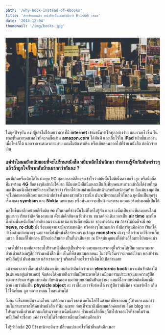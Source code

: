 ```yaml
---
path: '/why-book-instead-of-ebooks'
title: 'สำหรับผมแล้ว หนังสือเป็นเล่มยังดีกว่า E-book เสมอ'
date: '2018-12-04'
thumbnail: '/img/books.jpg'
---
```


![Image of books](/img/books.jpg)

ในยุคปัจจุบัน คงปฏิเสธไม่ได้เลยว่าการที่มี **internet** เข้ามานั้นทำให้ทุกอย่างง่าย และรวดเร็วขึ้น ในขณะที่หลายๆคนพอใจที่จะกดซื้อผ่าน **amazon.com** ได้ทันที และเก็บไว้ใน **iPad** หยิบขึ้นมาอ่านเมื่อไหร่ก็ได้ นอกจากจะสะดวกสะบาย แถมไม่ต้องรถติด หรือเบียดคนออกไปที่ร้านหนังสือ ต่อคิวจ่ายเงิน

### แต่ทำไมผมยังกลับชอบที่จะไปร้านหนังสือ หยิบพลิกไปพลิกมา ทำความรู้จักกับมันคร่าวๆ แล้วถ้าถูกใจก็พากลับบ้านมากกว่ากันนะ ?

คนที่เกิดหรือเติบโตในช่วงยุค 90 สุดคลาสสคิก็คงจะเข้าใจว่าสมัยนั้นไม่มีเน็ตความเร็วสูง หรือมือถือที่มาพร้อม **4G** สื่อต่างๆยังเข้าถึงได้ยาก ก็มีแต่หนังสือนี่แหละเป็นสิ่งที่ทุกคนสามารถเข้าถึงได้ง่ายที่สุด
ผมเป็นคนนึงซื้อขายหัวเราะเป็นประจำ เรียกได้ว่าผมอ่านตั้งแต่หน้าแรกยันหน้าสุดท้าย ถึงแม้บางมุกมันจะไม่ค่อยตลกก็เถอะ
และหน้าปกข้างในของขายหัวเราะเนี่ย มันจะมีพวกเกมให้โหลด ยุคนั้นเป็นยุครุ่งเรื่องของ **symbian** และ **Nokia** เลยแหละ
หรือนั่นอาจจะเป็นก้าวแรกของเกมเมอร์อย่างผมก็เป็นได้

พอโตขึ้นมาอีกหน่อยก็เริ่มติด **ro** เป็นเกมที่ช่วงนั้นไม่มีใครไม่รู้จัก และช่วงนั้นเป็นช่วงที่เกมออนไลน์บูมมากๆ
เรียกว่าติดกันงอมแงม ตั้งแต่เด็กยันคนวัยทำงาน ขนาดต้องเติมเวลาเป็น **air time** นะเนี่ย
ซึ่งช่วงนั้นหนังสือเกี่ยวกับเกมวางแผงตามเซเว่นก็ขายดีมาก ของทางด้าน **ro** ถ้าจำไม่ผิดก็จะมี **ro news**, **ro club** มั้ง
ซึ่งนอกจากจะมีความเทคนิค ทริคต่างๆในเกมแล้ว ยังมีการ์ตูนอีกด้วย เรียกได้ว่าซื้ออ่านบ่อยมากๆ
นอกจากนี้ยังมีหนังสือจำพวกรวมข้อมูล **monsters** ต่างๆ หรือจำพวกวิธีการเก็บเลเวล
ซึ่งผมก็ไม่พลาด มีปึกเบ้อเริ่มเลย เป็นที่น่าเสียดาย ณ ปัจจุบันคุณแม่ได้ช่างกิโลขายไปหมดแล้ว

เวลาไปห้าง ผมมักจะชอบไปร้านหนังสืออยู่เป็นประจำ และผมสามารถอยู่ในร้านได้เป็นเวลานานมาก
ส่วนตัวแล้วผมรู้สึกว่าร้านหนังสือเนี่ย เป็นที่ที่สงบเสมอเลยนะ ไม่ว่าทั้งวันเราจะเจออะไรมา
พอเข้าร้านหนังสือปุ้ป มันสงบเลย แล้วเราอยากรู้ หรือสนใจอะไรเราก็เดินไปเปิดอ่านเลย

แล้วพอเวลาเราซื้อหนังสือมันมาเนี่ย ผมคิดว่ามันดีกว่าพวก **electornic book** เพราะมันจับต้องได้ (แน่นอนอยู่แล้วแหละ)
จับต้องได้หมายถึงเราสัมผัสกระดาษได้ เหมือนอารมประมาณแบบความรู้สึกของการอ่านการ์ตูนแบบเล่ม
กับหน้าคอม ผมว่าแบบเล่มมันฟินกว่านะ แถมมีโอกาสหมึกติดมือมาอีกด้วย
ผมว่ามันเป็น **physicle object** อะ เราซื้อมาเราจับต้องได้ เรารู้สึกว่ามันมีค่า จะแชร์หรือ เก็บไว้ให้เพื่อน ลูก หลาย เหลน โหลนอ่านได้

ถึงผมจะชื่นชอบมันขนาดไหน แต่ด้วยความเร็วของเทคโนโลยีในสายอาชีพของผม (โปรแกรมเมอร์) ผมไม่สามารถรอให้คนทำหนังสือ ทีพิม ลงขาย
ก่อนที่จะมาถึงมือผมแล้วค่อยอ่าน โดย blog ทางโปรแกรมมิ่งส่วนมากผมก็อ่านจากทางเน็ตนี่แหละ ส่วนหนังสืออื่นๆก็ถ้าไปเจออะไรที่ชอบในร้านหนังสือก็จะซื้อมา แค่อาจจะไม่ได้ซื้อบ่อยเหมือนเมื่อก่อนอีกแล้ว

ไม่รู้ว่าอีกซัก 20 ปีข้างหน้าจะมีการเปลี่ยนแปลงอะไรที่น่าตื่นเต้นอีกเนอะ
